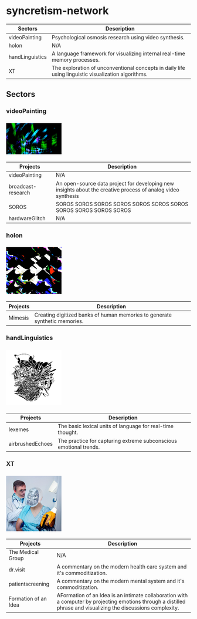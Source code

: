 # syncretism-network

| Sectors      | Description                                                  |
| ------------ | ------------------------------------------------------------ |
| videoPainting       | Psychological osmosis research using video synthesis.            |
| holon               | N/A            |
| handLinguistics     | A language framework for visualizing internal real-time memory processes.   |
| XT                  | The exploration of unconventional concepts in daily life using linguistic visualization algorithms.            |

## Sectors
### videoPainting
<h3 align="left">
  <img height="30%" width="30%" src="https://github.com/cskonopka/syncretism-network/blob/main/assets/vp_01.png"/>
</h3>

| Projects      | Description                                                  |
| ------------ | ------------------------------------------------------------ |
| videoPainting    | N/A            |
| broadcast-research    | An open-source data project for developing new insights about the creative process of analog video synthesis            |
| SOROS      | SOROS SOROS SOROS SOROS SOROS SOROS SOROS SOROS SOROS SOROS SOROS            |
| hardwareGlitch      | N/A            |

### holon
<h3 align="left">
  <img height="30%" width="30%" src="https://github.com/cskonopka/syncretism-network/blob/main/assets/holon-mimesis.png"/>
</h3>

| Projects      | Description                                                  |
| ------------ | ------------------------------------------------------------ |
| Mimesis      | Creating digitized banks of human memories to generate synthetic memories.            |

### handLinguistics
<h3 align="left">
  <img height="30%" width="30%" src="https://github.com/cskonopka/syncretism-network/blob/main/assets/hl-lexemes-01.png"/>
</h3>

| Projects      | Description                                                  |
| ------------ | ------------------------------------------------------------ |
| lexemes             | The basic lexical units of language for real-time thought.            |
| airbrushedEchoes    | The practice for capturing extreme subconscious emotional trends.            |

### XT
<h3 align="left">
  <img height="30%" width="30%" src="https://github.com/cskonopka/syncretism-network/blob/main/assets/xt-drvisit.jpg"/>
</h3>

| Projects      | Description                                                  |
| ------------ | ------------------------------------------------------------ |
| The Medical Group                  | N/A            |
| dr.visit                  | A commentary on the modern health care system and it's commoditization.            |
| patientscreening          | A commentary on the modern mental system and it's commoditization.            |
| Formation of an Idea      | AFormation of an Idea is an intimate collaboration with a computer by projecting emotions through a distilled phrase and visualizing the discussions complexity.            |




